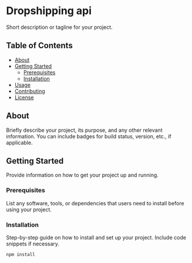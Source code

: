 # Dropshipping api

Short description or tagline for your project.

## Table of Contents

- [About](#about)
- [Getting Started](#getting-started)
  - [Prerequisites](#prerequisites)
  - [Installation](#installation)
- [Usage](#usage)
- [Contributing](#contributing)
- [License](#license)

## About

Briefly describe your project, its purpose, and any other relevant information. You can include badges for build status, version, etc., if applicable.

## Getting Started

Provide information on how to get your project up and running.

### Prerequisites

List any software, tools, or dependencies that users need to install before using your project.

### Installation

Step-by-step guide on how to install and set up your project. Include code snippets if necessary.

```bash
npm install
